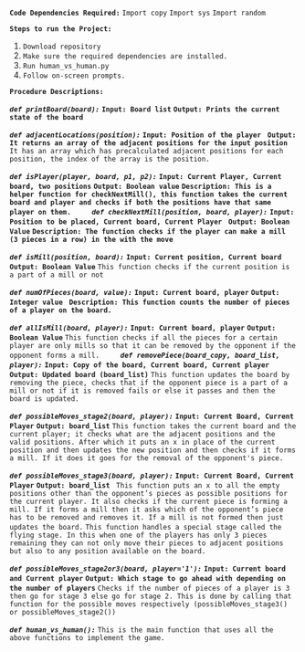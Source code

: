 **`Code Dependencies Required:`**
`Import copy`
`Import sys`
`Import random`

**`Steps to run the Project:`**
1. `Download repository`
2. `Make sure the required dependencies are installed.`
3. `Run human_vs_human.py`
4. `Follow on-screen prompts.`

**`Procedure Descriptions:`**

***`def printBoard(board):`***
**`Input: Board list`**
**`Output: Prints the current state of the board `**

***`def adjacentLocations(position):`***
**`Input: Position of the player `**
**`Output: It returns an array of the adjacent positions for the input position `**
`It has an array which has precalculated adjacent positions for each position, the index of the array is the position.`

***`def isPlayer(player, board, p1, p2):`***
**`Input: Current Player, Current board, two positions`**
**`Output: Boolean value`**
**`Description: This is a helper function for checkNextMill(), this function takes the current board and player and checks if both the positions have that same player on them.`**
`    `
***`def checkNextMill(position, board, player):`***
**`Input: Position to be placed, Current board, Current Player `**
**`Output: Boolean Value`**
**`Description: The function checks if the player can make a mill (3 pieces in a row) in the with the move `**

***`def isMill(position, board):`***
**`Input: Current position, Current board`**
**`Output: Boolean Value`**
`This function checks if the current position is a part of a mill or not `

***`def numOfPieces(board, value):`***
**`Input: Current board, player`**
**`Output: Integer value `**
**`Description: This function counts the number of pieces of a player on the board. `**

***`def allIsMill(board, player):`***
**`Input: Current board, player`**
**`Output: Boolean Value`**
`This function checks if all the pieces for a certain player are only mills so that it can be removed by the opponent if the opponent forms a mill.`
`    `
***`def removePiece(board_copy, board_list, player):`***
**`Input: Copy of the board, Current board, Current player `**
**`Output: Updated board (board_list)`**
`This function updates the board by removing the piece, checks that if the opponent piece is a part of a mill or not if it is removed fails or else it passes and then the board is updated.                `

***`def possibleMoves_stage2(board, player):`***
**`Input: Current Board, Current Player`**
**`Output: board_list`**
`This function takes the current board and the current player; it checks what are the adjacent positions and the valid positions. After which it puts an x in place of the current position and then updates the new position and then checks if it forms a mill. If it does it goes for the removal of the opponent's piece. `

***`def possibleMoves_stage3(board, player):`***
**`Input: Current Board, Current Player`**
**`Output: board_list `**
`This function puts an x to all the empty positions other than the opponent’s pieces as possible positions for the current player. It also checks if the current piece is forming a mill. If it forms a mill then it asks which of the opponent’s piece has to be removed and removes it. If a mill is not formed then just updates the board.`
`This function handles a special stage called the flying stage. In this when one of the players has only 3 pieces remaining they can not only move their pieces to adjacent positions but also to any position available on the board.`

***`def possibleMoves_stage2or3(board, player='1'):`***
**`Input: Current board and Current player`**
**`Output: Which stage to go ahead with depending on the number of players`**
`Checks if the number of pieces of a player is 3 then go for stage 3 else go for stage 2. This is done by calling that function for the possible moves respectively (possibleMoves_stage3() or possibleMoves_stage2())`

***`def human_vs_human():`***
`This is the main function that uses all the above functions to implement the game.`

`    `